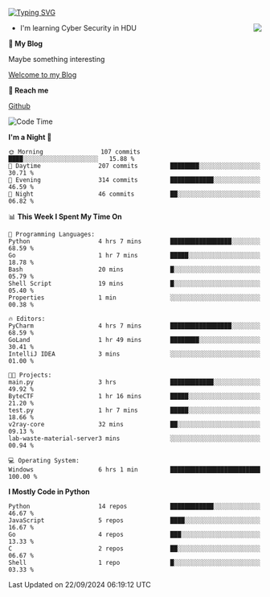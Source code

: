 [![Typing SVG](https://readme-typing-svg.herokuapp.com?font=Fira+Code&pause=1000&random=false&width=450&height=60&lines=Hello+%F0%9F%91%8B%F0%9F%8F%BB;I'm+JBNRZ)](https://git.io/typing-svg)

<a href="#">
  <img align="right" src="https://github-readme-stats.vercel.app/api?username=JBNRZ&show_icons=true&bg_color=15,f2f7fd,E0EAFC" />
</a>

- I'm learning Cyber Security in HDU

 **🌱 My Blog**

Maybe something interesting

[Welcome to my Blog](https://jbnrz.com.cn/)

 **💬 Reach me** 

[Github](https://github.com/JBNRZ)


<!--START_SECTION:waka-->
![Code Time](http://img.shields.io/badge/Code%20Time-670%20hrs%2042%20mins-blue)

**I'm a Night 🦉** 

```text
🌞 Morning                107 commits         ████░░░░░░░░░░░░░░░░░░░░░   15.88 % 
🌆 Daytime                207 commits         ████████░░░░░░░░░░░░░░░░░   30.71 % 
🌃 Evening                314 commits         ████████████░░░░░░░░░░░░░   46.59 % 
🌙 Night                  46 commits          ██░░░░░░░░░░░░░░░░░░░░░░░   06.82 % 
```


📊 **This Week I Spent My Time On** 

```text
💬 Programming Languages: 
Python                   4 hrs 7 mins        █████████████████░░░░░░░░   68.59 % 
Go                       1 hr 7 mins         █████░░░░░░░░░░░░░░░░░░░░   18.78 % 
Bash                     20 mins             █░░░░░░░░░░░░░░░░░░░░░░░░   05.79 % 
Shell Script             19 mins             █░░░░░░░░░░░░░░░░░░░░░░░░   05.40 % 
Properties               1 min               ░░░░░░░░░░░░░░░░░░░░░░░░░   00.38 % 

🔥 Editors: 
PyCharm                  4 hrs 7 mins        █████████████████░░░░░░░░   68.59 % 
GoLand                   1 hr 49 mins        ████████░░░░░░░░░░░░░░░░░   30.41 % 
IntelliJ IDEA            3 mins              ░░░░░░░░░░░░░░░░░░░░░░░░░   01.00 % 

🐱‍💻 Projects: 
main.py                  3 hrs               ████████████░░░░░░░░░░░░░   49.92 % 
ByteCTF                  1 hr 16 mins        █████░░░░░░░░░░░░░░░░░░░░   21.20 % 
test.py                  1 hr 7 mins         █████░░░░░░░░░░░░░░░░░░░░   18.66 % 
v2ray-core               32 mins             ██░░░░░░░░░░░░░░░░░░░░░░░   09.13 % 
lab-waste-material-server3 mins              ░░░░░░░░░░░░░░░░░░░░░░░░░   00.94 % 

💻 Operating System: 
Windows                  6 hrs 1 min         █████████████████████████   100.00 % 
```

**I Mostly Code in Python** 

```text
Python                   14 repos            ████████████░░░░░░░░░░░░░   46.67 % 
JavaScript               5 repos             ████░░░░░░░░░░░░░░░░░░░░░   16.67 % 
Go                       4 repos             ███░░░░░░░░░░░░░░░░░░░░░░   13.33 % 
C                        2 repos             ██░░░░░░░░░░░░░░░░░░░░░░░   06.67 % 
Shell                    1 repo              █░░░░░░░░░░░░░░░░░░░░░░░░   03.33 % 
```




 Last Updated on 22/09/2024 06:19:12 UTC
<!--END_SECTION:waka-->
